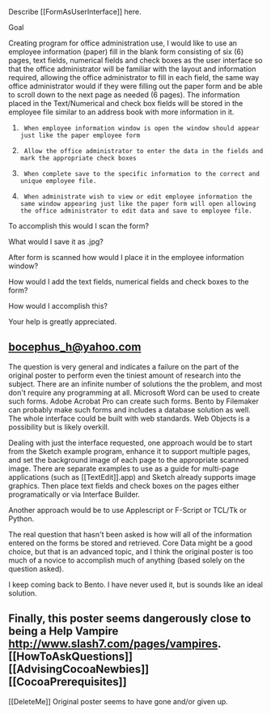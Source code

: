 Describe [[FormAsUserInterface]] here.

Goal

 

Creating program for office administration use, I would like to use an employee information (paper) fill in the blank form consisting of six (6) pages, text fields, numerical fields and check boxes as the user interface so that the office administrator will be familiar with the layout and information required, allowing the office administrator to fill in each field, the same way office administrator would if they were filling out the paper form and be able to scroll down to the next page as needed (6 pages). The information placed in the Text/Numerical and check box fields will be stored in the employee file similar to an address book with more information in it. 

1)      When employee information window is open the window should appear just like the paper employee form

2)      Allow the office administrator to enter the data in the fields and mark the appropriate check boxes

3)      When complete save to the specific information to the correct and unique employee file.

4)      When administrate wish to view or edit employee information the same window appearing just like the paper form will open allowing the office administrator to edit data and save to employee file.  

To accomplish this would I scan the form?

 What would I save it as .jpg?

 After form is scanned how would I place it in the employee information window?

How would I add the text fields, numerical fields and check boxes to the form?

How would I accomplish this? 

Your help is greatly appreciated.

bocephus_h@yahoo.com
----
The question is very general and indicates a failure on the part of the original poster to perform even the tiniest amount of research into the subject.  There are an infinite number of solutions the the problem, and most don't require any programming at all.  Microsoft Word can be used to create such forms.  Adobe Acrobat Pro can create such forms.  Bento by Filemaker can probably make such forms and includes a database solution as well.  The whole interface could be built with web standards.  Web Objects is a possibility but is likely overkill.

Dealing with just the interface requested, one approach would be to start from the Sketch example program, enhance it to support multiple pages, and set the background image of each page to the appropriate scanned image.  There are separate examples to use as a guide for multi-page applications (such as [[TextEdit]].app) and Sketch already supports image graphics.  Then place text fields and check boxes on the pages either programatically or via Interface Builder.

Another approach would be to use Applescript or F-Script or TCL/Tk or Python. 

The real question that hasn't been asked is how will all of the information entered on the forms be stored and retrieved.  Core Data might be a good choice, but that is an advanced topic, and I think the original poster is too much of a novice to accomplish much of anything (based solely on the question asked).

I keep coming back to Bento.  I have never used it, but is sounds like an ideal solution.

Finally, this poster seems dangerously close to being a Help Vampire http://www.slash7.com/pages/vampires.
[[HowToAskQuestions]]
[[AdvisingCocoaNewbies]]
[[CocoaPrerequisites]]
----
[[DeleteMe]] Original poster seems to have gone and/or given up.
